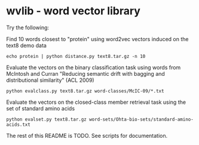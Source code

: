 wvlib - word vector library
===========================

Try the following:

Find 10 words closest to "protein" using word2vec vectors induced on
the text8 demo data

    echo protein | python distance.py text8.tar.gz -n 10

Evaluate the vectors on the binary classification task using words
from McIntosh and Curran "Reducing semantic drift with bagging and
distributional similarity" (ACL 2009)

    python evalclass.py text8.tar.gz word-classes/McIC-09/*.txt

Evaluate the vectors on the closed-class member retrieval task
using the set of standard amino acids

    python evalset.py text8.tar.gz word-sets/Ohta-bio-sets/standard-amino-acids.txt

The rest of this README is TODO. See scripts for documentation.
